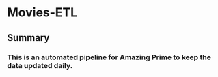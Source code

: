 # Movies-ETL

## Summary
 
### This is an automated pipeline for Amazing Prime to keep the data updated daily.
